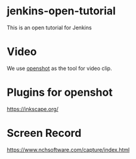 # jenkins-open-tutorial
This is an open tutorial for Jenkins

# Video
We use [openshot](https://github.com/OpenShot/openshot-qt) as the tool for video clip.

# Plugins for openshot
https://inkscape.org/

# Screen Record
https://www.nchsoftware.com/capture/index.html

